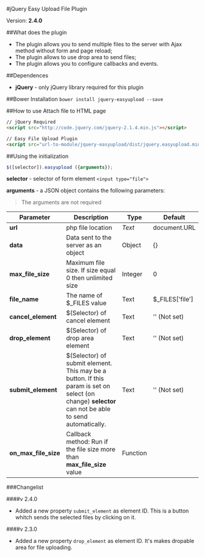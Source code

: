 #jQuery Easy Upload File Plugin

Version: **2.4.0**

##What does the plugin
- The plugin allows you to send multiple files to the server with Ajax method without form and page reload;
- The plugin allows to use drop area to send files;
- The plugin allows you to configure callbacks and events.

##Dependences
* **jQuery** - only jQuery library required for this plugin

##Bower Installation
`bower install jquery-easyupload --save` 

##How to use
Attach file to HTML page
```html
// jQuery Required
<script src="http://code.jquery.com/jquery-2.1.4.min.js"></script>

// Easy File Upload Plugin
<script src="url-to-module/jquery-easyupload/dist/jquery.easyupload.min.js"></script>
```

##Using the initialization
```js
$([selector]).easyupload ({arguments});
```
**selector** - selector of form element `<input type="file">`

**arguments** - a JSON object contains the following parameters:

> The arguments are not required
  
Parameter|Description|Type|Default
---|---|---|---
**url** | php file location | *Text* | document.URL
**data** | Data sent to the server as an object | Object | {}
**max_file_size** | Maximum file size. If size equal 0 then unlimited size | Integer | 0
**file_name** | The name of $_FILES value  | Text | $_FILES['file']
**cancel_element** | $(Selector) of cancel element | Text | '' (Not set)
**drop_element** | $(Selector) of drop area element | Text | '' (Not set)
**submit_element** | $(Selector) of submit element. This may be a button. If this param is set on select (on change) **selector** can not be able to send automatically. | Text | '' (Not set)
**on_max_file_size** | Callback method: Run if the file size more than **max_file_size** value | Function | |


###Changelist

####v 2.4.0
- Added a new property `submit_element` as element ID. This is a button whitch sends the selected files by clicking on it.

####v 2.3.0
- Added a new property `drop_element` as element ID. It's makes dropable area for file uploading.